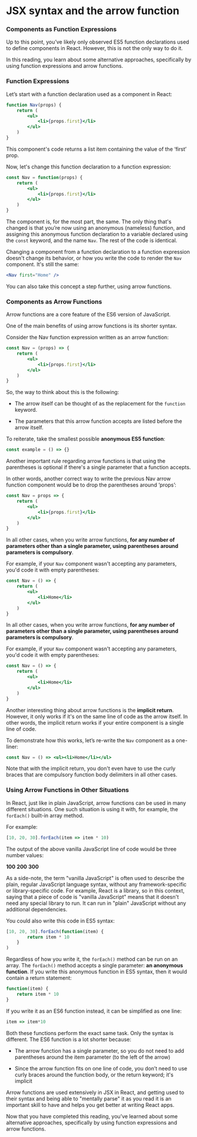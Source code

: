 # JSX syntax and the arrow function

### Components as Function Expressions

Up to this point, you’ve likely only observed ES5 function declarations used to define components in React. However, this is not the only way to do it.

In this reading, you learn about some alternative approaches, specifically by using function expressions and arrow functions.

### Function Expressions

Let’s start with a function declaration used as a component in React:

```jsx
function Nav(props) {
    return (
        <ul>
            <li>{props.first}</li>
        </ul>
    )
}
```

This component's code returns a list item containing the value of the ‘first’ prop.

Now, let's change this function declaration to a function expression:

```jsx
const Nav = function(props) {
    return (
        <ul>
            <li>{props.first}</li>
        </ul>
    )
}
```

The component is, for the most part, the same. The only thing that's changed is that you’re now using an anonymous (nameless) function, and assigning this anonymous function declaration to a variable declared using the `const` keyword, and the name `Nav`. The rest of the code is identical.

Changing a component from a function declaration to a function expression doesn't change its behavior, or how you write the code to render the `Nav` component. It's still the same:

```jsx
<Nav first="Home" />
```

You can also take this concept a step further, using arrow functions.

### Components as Arrow Functions

Arrow functions are a core feature of the ES6 version of JavaScript.

One of the main benefits of using arrow functions is its shorter syntax.

Consider the Nav function expression written as an arrow function:

```jsx
const Nav = (props) => {
    return (
        <ul>
            <li>{props.first}</li>
        </ul>
    )
}
```

So, the way to think about this is the following:

- The arrow itself can be thought of as the replacement for the `function` keyword. 

- The parameters that this arrow function accepts are listed before the arrow itself. 

To reiterate, take the smallest possible **anonymous ES5 function**:

```jsx
const example = () => {}
```

Another important rule regarding arrow functions is that using the parentheses is optional if there's a single parameter that a function accepts.

In other words, another correct way to write the previous Nav arrow function component would be to drop the parentheses around ‘props’:

```jsx
const Nav = props => {
    return (
        <ul>
            <li>{props.first}</li>
        </ul>
    )
}
```

In all other cases, when you write arrow functions, **for any number of parameters other than a single parameter, using parentheses around parameters is compulsory**.

For example, if your `Nav` component wasn't accepting any parameters, you'd code it with empty parentheses:

```jsx
const Nav = () => {
    return (
        <ul>
            <li>Home</li>
        </ul>
    )
}
```

In all other cases, when you write arrow functions, **for any number of parameters other than a single parameter, using parentheses around parameters is compulsory**.

For example, if your `Nav` component wasn't accepting any parameters, you'd code it with empty parentheses:

```jsx
const Nav = () => {
    return (
        <ul>
            <li>Home</li>
        </ul>
    )
}
```

Another interesting thing about arrow functions is the **implicit return**. However, it only works if it's on the same line of code as the arrow itself. In other words, the implicit return works if your entire component is a single line of code.

To demonstrate how this works, let’s re-write the `Nav` component as a one-liner:

```jsx
const Nav = () => <ul><li>Home</li></ul>
```

Note that with the implicit return, you don't even have to use the curly braces that are compulsory function body delimiters in all other cases.

### Using Arrow Functions in Other Situations

In React, just like in plain JavaScript, arrow functions can be used in many different situations. One such situation is using it with, for example, the `forEach()` built-in array method.

For example:

```js
[10, 20, 30].forEach(item => item * 10)
```

The output of the above vanilla JavaScript line of code would be three number values:

**100**
**200**
**300**

As a side-note, the term "vanilla JavaScript" is often used to describe the plain, regular JavaScript language syntax, without any framework-specific or library-specific code. For example, React is a library, so in this context, saying that a piece of code is "vanilla JavaScript" means that it doesn't need any special library to run. It can run in "plain" JavaScript without any additional dependencies.

You could also write this code in ES5 syntax:

```js
[10, 20, 30].forEach(function(item) {
        return item * 10
    }
)
```

Regardless of how you write it, the `forEach()` method can be run on an array. The `forEach()` method accepts a single parameter: **an anonymous function**. If you write this anonymous function in ES5 syntax, then it would contain a return statement:

```js
function(item) {
    return item * 10
}
```

If you write it as an ES6 function instead, it can be simplified as one line:

```js
item => item*10
```

Both these functions perform the exact same task. Only the syntax is different. The ES6 function is a lot shorter because:

- The arrow function has a single parameter, so you do not need to add parentheses around the item parameter (to the left of the arrow) 

- Since the arrow function fits on one line of code, you don’t need to use curly braces around the function body, or the return keyword; it's implicit 

Arrow functions are used extensively in JSX in React, and getting used to their syntax and being able to "mentally parse" it as you read it is an important skill to have and helps you get better at writing React apps.

Now that you have completed this reading, you’ve learned about some alternative approaches, specifically by using function expressions and arrow functions.